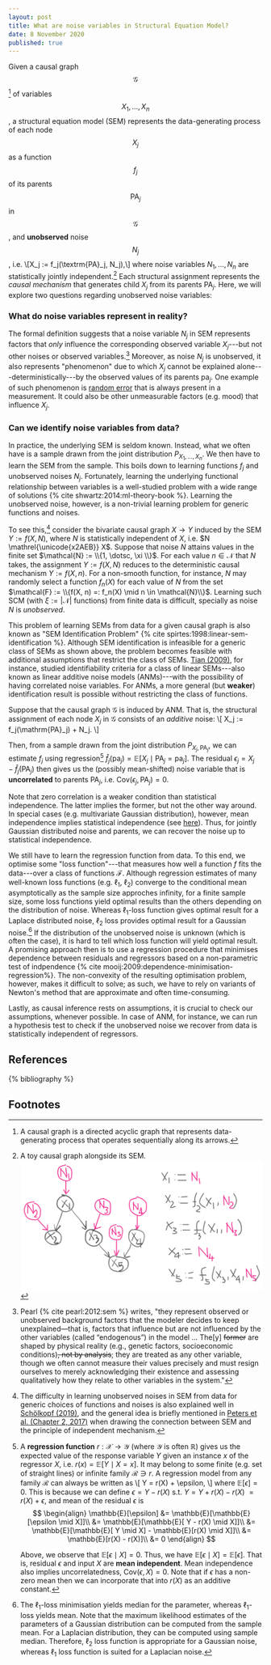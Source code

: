 ```yaml
---
layout: post
title: What are noise variables in Structural Equation Model?
date: 8 November 2020
published: true
---
```


Given a causal graph $$\mathcal{G}$$[^causal_graph_definition] of variables $$X_1, \dotsc, X_n$$, a structural equation model (SEM) represents the data-generating process of each node $$X_j$$ as a function $$f_j$$ of its parents $$\mathrm{PA}_j$$ in $$\mathcal{G}$$, and **unobserved** noise $$N_j$$, i.e.
\\[X_j := f_j(\textrm{PA}_j, N_j),\\]
where noise variables $N_1, \dotsc, N_n$ are statistically jointly independent.[^causal_graph_with_scm] Each structural assignment represents the <i>causal mechanism</i> that generates child $X_j$ from its parents $\mathrm{PA}_j$. Here, we will explore two questions regarding unobserved noise variables:

<h3>What do noise variables represent in reality?</h3>

The formal definition suggests that a noise variable $N_j$ in SEM represents factors that _only_ influence the corresponding observed variable $X_j$---but not other noises or observed variables.[^pearl_on_noise]  Moreover, as noise $N_j$ is unobserved, it also represents "phenomenon" due to which $X_j$ cannot be explained alone---deterministically---by the observed values of its parents $\textrm{pa}_j$. One example of such phenomenon is [random error](https://www.physics.umd.edu/courses/Phys276/Hill/Information/Notes/ErrorAnalysis.html) that is always present in a measurement. It could also be other unmeasurable factors (e.g. mood) that influence $X_j$.

<h3>Can we identify noise variables from data?</h3>

In practice, the underlying SEM is seldom known. Instead, what we often have is a sample drawn from the joint distribution $P_{X_1, \dotsc, X_n}$. We then have to learn the SEM from the sample. This boils down to learning functions $f_j$ and unobserved noises $N_j$. Fortunately, learning the underlying functional relationship between variables is a well-studied problem with a wide range of solutions {% cite shwartz:2014:ml-theory-book %}. Learning the unobserved noise, however, is a non-trivial learning problem for generic functions and noises.

To see this,[^scm_learn_difficulty] consider the bivariate causal graph $X \rightarrow Y$ induced by the SEM $Y := f(X, N)$,
where $N$ is statistically independent of $X$, i.e. $N \mathrel{\unicode{x2AEB}} X$. Suppose that noise $N$ attains values in the finite set $\mathcal{N} := \\{1, \dotsc, \xi \\}$.
For each value $n \in \mathcal{N}$ that $N$ takes, the assignment $Y := f(X, N)$ reduces to the
deterministic causal mechanism $Y := f(X, n)$. For a non-smooth function, for instance, $N$ may randomly select a function $f_n(X)$ for each value of $N$ from the set $\mathcal{F} := \\{f(X, n) =: f_n(X) \mid n \in \mathcal{N}\\}$.
Learning such SCM (with $\xi := |\mathcal{N}|$ functions) from finite data is difficult, specially as noise $N$ is <i>unobserved</i>.

This problem of learning SEMs from data for a given causal graph is also known as "SEM Identification Problem" {% cite spirtes:1998:linear-sem-identification %}. Although SEM identification is infeasible for a generic class of SEMs as shown above, the problem becomes feasible with additional assumptions that restrict the class of SEMs. [Tian (2009)](#tian:2009:linear-sem-identification)<span style="display:none">{% cite tian:2009:linear-sem-identification %}</span>, for instance, studied identifiability criteria for a class of linear SEMs---also known as linear additive noise models (ANMs)---with the possibility of having correlated noise variables. For ANMs, a more general (but **weaker**) identification result is possible without restricting the class of functions.

Suppose that the causal graph $\mathcal{G}$ is induced by ANM. That is, the structural assignment of each node $X_j$ in $\mathcal{G}$ consists of an _additive_ noise:
\\[
    X_j := f_j(\mathrm{PA}_j) + N_j.
\\]

Then, from a sample drawn from the joint distribution $P_{X_j, \mathrm{PA}_j}$, we can estimate $f_j$ using regression[^regression] $\hat{f}_j(\textrm{pa}_j) = \mathbb{E}[X_j \mid \textrm{PA}_j=\textrm{pa}_j]$. The residual $\epsilon_j = X_j - \hat{f}_j(\textrm{PA}_j)$ then gives us the (possibly mean-shifted) noise variable that is **uncorrelated** to parents $\textrm{PA}_j$, i.e. $\mathrm{Cov}(\epsilon_j, \textrm{PA}_j)=0$.

Note that zero correlation is a weaker condition than statistical independence. The latter implies the former, but not the other way around. In special cases (e.g. multivariate Gaussian distribution), however, mean independence implies statistical independence (see <a href="https://en.wikipedia.org/wiki/Normally_distributed_and_uncorrelated_does_not_imply_independent">here</a>). Thus, for jointly Gaussian distributed noise and parents, we can recover the noise up to statistical independence.

We still have to learn the regression function from data. To this end, we optimise some "loss function"---that measures how well a function $f$ fits the data---over a class of functions $\mathcal{F}$. Although regression estimates of many well-known loss functions (e.g. $\ell_1$, $\ell_2$) converge to the conditional mean asymptotically as the sample size approches infinity, for a finite sample size, some loss functions yield optimal results than the others depending on the distribution of noise. Whereas $\ell_1$-loss function gives optimal result for a Laplace distributed noise, $\ell_2$ loss provides optimal result for a Gaussian noise.[^ml_estimation] If the distribution of the unobserved noise is unknown (which is often the case), it is hard to tell which loss function will yield optimal result. A promising approach then is to use a regression procedure that minimises dependence between residuals and regressors based on a non-parametric test of indpendence {% cite mooij:2009:dependence-minimisation-regression%}. The non-convexity of the resulting optimisation problem, however, makes it difficult to solve; as such, we have to rely on variants of Newton's method that are approximate and often time-consuming.

Lastly, as causal inference rests on assumptions, it is crucial to check our assumptions, whenever possible. In case of ANM, for instance, we can run a hypothesis test to check if the unobserved noise we recover from data is statistically independent of regressors.


References
----------

{% bibliography %}


Footnotes
---------
[^causal_graph_definition]:
    A causal graph is a directed acyclic graph that represents data-generating process that operates sequentially along its arrows.

[^causal_graph_with_scm]:
    A toy causal graph alongside its SEM. ![Toy SCM](../assets/images/sem.png)

[^pearl_on_noise]:
    Pearl {% cite pearl:2012:sem %} writes, "they represent observed or unobserved background factors that the modeler decides to keep unexplained—that is, factors that influence but are not influenced by the other variables (called “endogenous”) in the model ... The[y] ~~former~~ are shaped by physical reality (e.g., genetic factors, socioeconomic conditions)~~, not by analysis~~; they are treated as any other variable, though we often cannot measure their values precisely and must resign ourselves to merely acknowledging their existence and assessing qualitatively how they relate to other variables in the system."

[^scm_learn_difficulty]:
    The difficulty in learning unobserved noises in SEM from data for generic choices of functions and noises is also explained well in [Schölkopf (2019)](#schölkopf:2019:causality-ml)<span style="display:none">{% cite schölkopf:2019:causality-ml %}</span>, and the general idea is briefly mentioned in [Peters et al. (Chapter 2, 2017)](#peters:2017:book)<span style="display:none">{% cite peters:2017:book %}</span> when drawing the connection between SEM and the principle of independent mechanism.

[^regression]:
    A **regression function** $r:\mathcal{X} \rightarrow \mathcal{Y}$ (where $\mathcal{Y}$ is often $\mathbb{R}$) gives us the expected value of the response variable $Y$ given an instance $x$ of the regressor $X$, i.e. $r(x) = \mathbb{E}[Y \mid X=x]$. It may belong to some finite (e.g. set of straight lines) or infinite family $\mathcal{R} \ni r$. A regression model from any family $\mathcal{R}$ can always be written as
    \\[
        Y = r(X) + \epsilon,
    \\]
    where $\mathbb{E}[\epsilon] = 0$. This is because we can define $\epsilon = Y - r(X)$ s.t. $Y = Y + r(X) - r(X)$ $= r(X) + \epsilon$, and mean of the residual $\epsilon$ is
    <span style="display: inline-block; visibility:hidden">space more </span>
    $$
        \begin{align}
        \mathbb{E}[\epsilon] &= \mathbb{E}[\mathbb{E}[\epsilon \mid X]]\\
                            &= \mathbb{E}[\mathbb{E}[ Y - r(X) \mid X]]\\
                            &= \mathbb{E}[\mathbb{E}[ Y  \mid X] - \mathbb{E}[r(X) \mid X]]\\
                            &= \mathbb{E}[r(X) - r(X)]\\
                            &= 0
        \end{align}
    $$
    <!-- <span style="display: inline-block; visibility:hidden">more space</span> -->
    Above, we observe that $\mathbb{E}[\epsilon \mid X] = 0$. Thus, we have $\mathbb{E}[\epsilon \mid X] = \mathbb{E}[\epsilon]$. That is, residual $\epsilon$ and input $X$ are **mean independent**. Mean independence also implies uncorrelatedness, $\textrm{Cov}(\epsilon, X)=0$. Note that if $\epsilon$ has a non-zero mean then we can incorporate that into $r(X)$ as an additive constant.

[^ml_estimation]:
    The $\ell_1$-loss minimisation yields median for the parameter, whereas $\ell_1$-loss yields mean. Note that the maximum likelihood estimates of the parameters of a Gaussian distribution can be computed from the sample mean. For a Laplacian distribution, they can be computed using sample median. Therefore, $\ell_2$ loss function is appropriate for a Gaussian noise, whereas $\ell_1$ loss function is suited for a Laplacian noise.